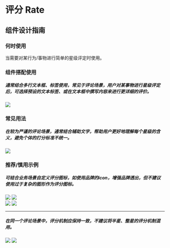 # 评分 Rate

## 组件设计指南

### 何时使用

当需要对某行为/事物进行简单的星级评定时使用。

### 组件搭配使用

##### 通常结合多行文本框、标签使用，常见于评论场景，用户对某事物进行星级评定后，可选择预设的文本标签、或在文本框中撰写内容来进行更详细的评价。

<div class="legend">
  <div class="item">
    <img src="https://tdesign.gtimg.com/site/design/mobile-guide/rate/rate-1.png" />
  </div>
</div>

### 常见用法

##### 在较为严谨的评论场景，通常结合辅助文字，帮助用户更好地理解每个星级的含义，避免个体的打分标准不统一。

<div class="legend">
  <div class="item">
    <img src="https://tdesign.gtimg.com/site/design/mobile-guide/rate/rate-2.png" />
  </div>
</div>

### 推荐/慎用示例

##### 可结合业务场景自定义评分图标，如使用品牌的icon，增强品牌透出，但不建议使用过于复杂的图形作为评分图标。

<div class="legend">
  <div class="item">
    <img src="https://tdesign.gtimg.com/site/design/mobile-guide/rate/rate-3.png" />
    <img class="tag" src="https://tdesign.gtimg.com/site/doc/good.png" />
  </div>

  <div class="item">
    <img src="https://tdesign.gtimg.com/site/design/mobile-guide/rate/rate-4.png" />
    <img class="tag" src="https://tdesign.gtimg.com/site/doc/bad.png" />
  </div>
</div>

<hr />

##### 在同一个评论场景中，评分机制应保持一致，不建议将半星、整星的评分机制混用。
<div class="legend">
  <div class="item">
    <img src="https://tdesign.gtimg.com/site/design/mobile-guide/rate/rate-5.png" />
    <img class="tag" src="https://tdesign.gtimg.com/site/doc/bad.png" />
  </div>
</div>
